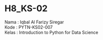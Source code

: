 # H8_KS-02
Nama    : Iqbal Al Farizy Siregar\
Kode    : PYTN-KS02-007\
Kelas   : Introduction to Python for Data Science
